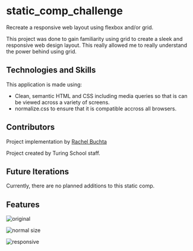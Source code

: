 # static_comp_challenge
Recreate a responsive web layout using flexbox and/or grid.

This project was done to gain familiarity using grid to create a sleek and responsive web design layout. This really allowed me to really understand the power behind using grid. 

## Technologies and Skills

This application is made using:
  * Clean, semantic HTML and CSS including media queries so that is can be viewed across a variety of screens.
  * normalize.css to ensure that it is compatible accross all browsers.
  
 ## Contributors
 
 Project implementation by [Rachel Buchta](https://github.com/rachelbuchta) 
 
 Project created by Turing School staff.
 
 ## Future Iterations
 
 Currently, there are no planned additions to this static comp.
 
 ## Features
 
 ![original](https://media.giphy.com/media/OYNSep4reuFMkfhrw7/giphy.gif)
 
![normal size](https://media.giphy.com/media/H1LTXFtxxHx7hry2fr/giphy.gif)

![responsive](https://media.giphy.com/media/NbgdbAA8PZxFsdO0pH/giphy.gif)

 

